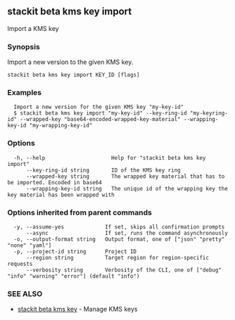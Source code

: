 ## stackit beta kms key import

Import a KMS key

### Synopsis

Import a new version to the given KMS key.

```
stackit beta kms key import KEY_ID [flags]
```

### Examples

```
  Import a new version for the given KMS key "my-key-id"
  $ stackit beta kms key import "my-key-id" --key-ring-id "my-keyring-id" --wrapped-key "base64-encoded-wrapped-key-material" --wrapping-key-id "my-wrapping-key-id"
```

### Options

```
  -h, --help                     Help for "stackit beta kms key import"
      --key-ring-id string       ID of the KMS key ring
      --wrapped-key string       The wrapped key material that has to be imported. Encoded in base64
      --wrapping-key-id string   The unique id of the wrapping key the key material has been wrapped with
```

### Options inherited from parent commands

```
  -y, --assume-yes             If set, skips all confirmation prompts
      --async                  If set, runs the command asynchronously
  -o, --output-format string   Output format, one of ["json" "pretty" "none" "yaml"]
  -p, --project-id string      Project ID
      --region string          Target region for region-specific requests
      --verbosity string       Verbosity of the CLI, one of ["debug" "info" "warning" "error"] (default "info")
```

### SEE ALSO

* [stackit beta kms key](./stackit_beta_kms_key.md)	 - Manage KMS keys

